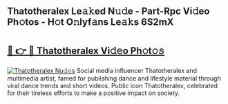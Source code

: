 ## Thatotheralex Le𝚊𝚔ed N𝚞𝚍e - Part-Rpc Vi𝚍eo Ph𝚘tos - H𝚘t O𝚗lyf𝚊ns Le𝚊𝚔s 6S2mX

# <h2><a href="http://hf0o6wg.feru.top/?c=Thatotheralex">🔗 👉 🔴 Thatotheralex Vi𝚍𝚎o Ph𝚘t𝚘𝚜</a></h2>

[![Thatotheralex Nu𝚍𝚎s](https://i.imgur.com/0TWrTi3.gif)](http://hf0o6wg.feru.top/?c=Thatotheralex)
Social media influencer Thatotheralex and multimedia artist, famed for publishing dance and lifestyle material through viral dance trends and short videos. Public icon Thatotheralex, celebrated for their tireless efforts to make a positive impact on society. 
